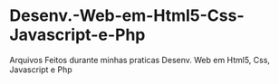 # Desenv.-Web-em-Html5-Css-Javascript-e-Php
Arquivos Feitos durante minhas praticas Desenv. Web em Html5, Css, Javascript e Php
